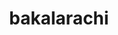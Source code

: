 ---
layout: dictionary_entry
title: bakalarachi
parent: Common Words
last_modified_date: 2021-11-05

word: bakalarachi
see_also:
  - -larachi
transcriptions:
  - bakalaˈɹatʃi
translations:
  - "dog fucking"
  - "to fuck a dog"
examples:
  - bzo: "Bakalarachi unratified beed."
    eng: "Dog fucking was illegalised."
---